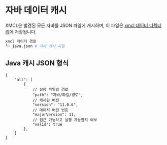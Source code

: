 # 자바 데이터 캐시

XMCL은 발견된 모든 자바를 JSON 파일에 캐시하며, 이 파일은 [xmcl 데이터 디렉터리](/en/guide/manage#xmcl-cache-and-database)에 저장됩니다.

```sh
xmcl 데이터 경로
└─ java.json # 자바 캐시 파일
```

## Java 캐시 JSON 형식

```json5
{
    "all": [
        {
            // 실행 파일의 경로
            "path": "자바/파일/경로",
            // 캐시된 버전
            "version": "11.0.6",
            // 메이저 버전 번호
            "majorVersion": 11,
            // 접근 가능하고 실행 가능한지 여부
            "valid": true
        },
    ]
}
```